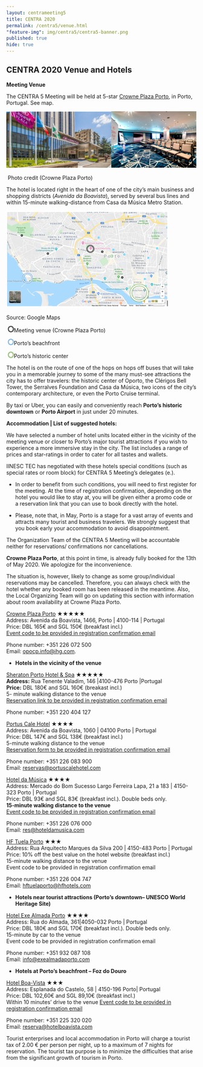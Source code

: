 ```yaml
---
layout: centrameeting5
title: CENTRA 2020
permalink: /centra5/venue.html
"feature-img": img/centra5/centra5-banner.png
published: true
hide: true
---
```


## CENTRA 2020 Venue and Hotels

**Meeting Venue**

The CENTRA 5 Meeting will be held at 5-star [Crowne Plaza Porto](https://www.crowneplaza.com/hotels/gb/en/porto/opocp/hoteldetail?fromRedirect=true&qSrt=sBR&qIta=99603195&icdv=99603195&glat=SEAR&qSlH=OPOCP&setPMCookies=true&qSHBrC=CP&qDest=Avenida%20da%20Boavista,%201466,%20Porto,%20PT&dp=true&gclid=Cj0KCQjw0IDtBRC6ARIsAIA5gWucOPW7Z8EVjFeJPhSHs0XeCu_HwkeRdnZheSz_tht79kNktzwLiqEaAqDSEALw_wcB&cid=41468&srb_u=1), in Porto, Portugal. 
See map.

![oporto01](../img/centra5/oporto01.png)

​				Photo credit (Crowne Plaza Porto)

The hotel is located right in the heart of one of the city’s main business and shopping districts (*Avenida da Boavista*), served by several bus lines and within 15-minute walking-distance from Casa da Música Metro Station. 

![oporto02](../img/centra5/oporto02.png)


Source: Google Maps

​		![round_black](../img/centra5/round_black.png)Meeting venue (Crowne Plaza Porto)

​		![round_blue](../img/centra5/round_blue.png)Porto’s beachfront

​		![round_green](../img/centra5/round_green.png)Porto’s historic center

The hotel is on the route of one of the hops on hops off buses that will take you in a memorable journey to some of the many must-see attractions the city has to offer travelers: the historic center of Oporto, the Clérigos Bell Tower, the Serralves Foundation and Casa da Música, two icons of the city’s contemporary architecture, or even the Porto Cruise terminal.

By taxi or Uber, you can easily and conveniently reach **Porto’s historic downtown** or **Porto Airport** in just under 20 minutes. 

**Accommodation \| List of suggested hotels:** 

We have selected a number of hotel units located either in the vicinity of the meeting venue or closer to Porto’s major tourist attractions if you wish to experience a more immersive stay in the city. The list includes a range of prices and star-ratings in order to cater for all tastes and wallets.  

IINESC TEC has negotiated with these hotels special conditions (such as special rates or room block) for CENTRA 5 Meeting’s delegates (e.). 

- In order to benefit from such conditions, you will need to first register for the meeting. At the time of registration confirmation, depending on the hotel you would like to stay at, you will be given either a promo code or a reservation link that you can use to book directly with the hotel.


- Please, note that, in May, Porto is a stage for a vast array of events and attracts many tourist and business travelers. We strongly suggest that you book early your accommodation to avoid disappointment.


The Organization Team of the CENTRA 5 Meeting will be accountable neither for reservations/ confirmations nor cancellations.

**Crowne Plaza Porto**, at this point in time, is already fully booked for the 13th of May 2020. We apologize for the inconvenience. 

The situation is, however, likely to change as some group/individual reservations may be cancelled. Therefore, you can always check with the hotel whether any booked room has been released in the meantime. Also, the Local Organizing Team will go on updating this section with information about room availability at Crowne Plaza Porto. 

[Crowne Plaza Porto](https://www.crowneplaza.com/hotels/gb/en/porto/opocp/hoteldetail?fromRedirect=true&qSrt=sBR&qIta=99603195&icdv=99603195&glat=SEAR&qSlH=OPOCP&setPMCookies=true&qSHBrC=CP&qDest=Avenida%20da%20Boavista,%201466,%20Porto,%20PT&dp=true&gclid=EAIaIQobChMI_-_QgZGc5QIVVZ3VCh0aqg4wEAAYASAAEgJX5PD_BwE&cid=41468&srb_u=1) ★★★★★  
Address: Avenida da Boavista, 1466, Porto | 4100-114 | Portugal   
Price: DBL 165€ and SGL 150€ (breakfast incl.)  
<u>Event code to be provided in registration confirmation email</u>

Phone number: +351 226 072 500  
Email: opocp.info@ihg.com.  

- **Hotels in the vicinity of the venue**  

[Sheraton Porto Hotel & Spa](https://www.marriott.com/hotels/travel/oposi-sheraton-porto-hotel-and-spa/) ★★★★★  
**Address:** Rua Tenente Valadim, 146 |4100-476 Porto |Portugal    
**Price:** DBL 180€ and SGL 160€ (breakast incl.)  
5- minute walking distance to the venue  
<u>Reservation link to be provided in registration confirmation email</u>  

Phone number: +351 220 404 127  

[Portus Cale Hotel](http://www.portuscalehotel.com/EN/hotel.html?id_referer=ADWORDS&gclid=EAIaIQobChMI67eNrrSb5QIVg4xRCh0JwgCMEAAYASAAEgKaYPD_BwE) ★★★★  
Address: Avenida da Boavista, 1060 | 04100 Porto | Portugal  
Price: DBL 147€ and SGL 138€ (breakfast incl.)  
5-minute walking distance to the venue   
<u>Reservation form to be provided in registration confirmation email</u>

Phone number: +351 226 083 900  
Email: reservas@portuscalehotel.com  


[Hotel da Música](https://www.hoteldamusica.com/) ★★★★  
Address: Mercado do Bom Sucesso Largo Ferreira Lapa, 21 a 183 | 4150-323 Porto |  Portugal  
Price: DBL 93€ and SGL 83€ (breakfast incl.). Double beds only.  
**15-minute walking distance to the venue**  
<u>Event code to be provided in registration confirmation email</u>

Phone number: +351 226 076 000  
Email: res@hoteldamusica.com  



[HF Tuela Porto](https://www.hfhotels.com/hotels-en/hf-tuela-porto-en/) ★★★  
Address: Rua Arquitecto Marques da Silva 200 | 4150-483 Porto | Portugal  
Price: 10% off the best value on the hotel website (breakfast incl.)  
15-minute walking distance to the venue  
Event code to be provided in registration confirmation email

Phone number: +351 226 004 747  
Email: hftuelaporto@hfhotels.com  

- **Hotels near tourist attractions (Porto’s downtown– UNESCO World Heritage Site)**  

[Hotel Exe Almada Porto](https://www.exehotels.co.uk/exe-almada-porto.html?td=b10ga02&id_referer=ADWORDS&gclid=EAIaIQobChMIw7H0mrab5QIVgoxRCh38dA2FEAAYASAAEgI93PD_BwE) ★★★★  
Address: Rua do Almada, 361|4050-032 Porto | Portugal   
Price: DBL 180€ and SGL 170€ (breakfast incl.). Double beds only.   
15-minute by car to the venue  
Event code to be provided in registration confirmation email

Phone number: +351 932 087 108  
Email: info@exealmadaporto.com  

- **Hotels at Porto’s beachfront – Foz do Douro**    

[Hotel Boa-Vista](http://www.hotelboavista.com/en/) ★★★  
Address: Esplanada do Castelo, 58 | 4150-196 Porto| Portugal  
Price: DBL 102,60€ and SGL 89,10€ (breakfast incl.)  
Within 10 minutes’ drive to the venue 
<u>Event code to be provided in registration confirmation email </u>

Phone number: +351 225 320 020  
Email: reserva@hotelboavista.com    

Tourist enterprises and local accommodation in Porto will charge a tourist tax of 2.00 € per person per night, up to a maximum of 7 nights for reservation. The tourist tax purpose is to minimize the difficulties that arise from the significant growth of tourism in Porto.  

